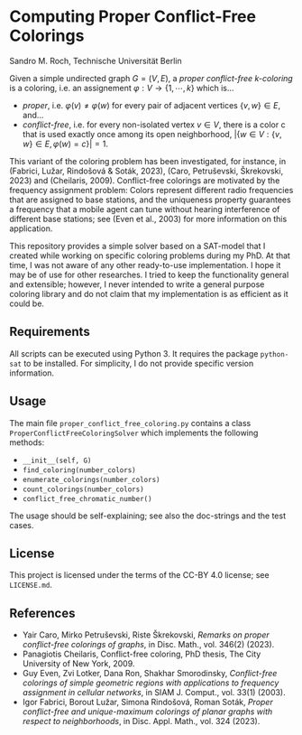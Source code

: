 # Computing Proper Conflict-Free Colorings #

Sandro M. Roch, Technische Universität Berlin

Given a simple undirected graph $G=(V, E)$, a _proper conflict-free k-coloring_ is a coloring, i.e. an assignement $\varphi: V\to\{1, \cdots, k\}$ which is...

* _proper_, i.e. $\varphi(v)\neq\varphi(w)$ for every pair of adjacent vertices $\{v, w\}\in E$, and...
* _conflict-free_, i.e. for every non-isolated vertex $v\in V$, there is a color c that is used exactly once among its open neighborhood, $\lvert\{ w\in V: \{v, w\}\in E, \varphi(w)=c \}\rvert = 1$.

This variant of the coloring problem has been investigated, for instance, in (Fabrici, Lužar, Rindošová & Soták, 2023), (Caro, Petruševski, Škrekovski, 2023) and (Cheilaris, 2009). Conflict-free colorings are motivated by the frequency assignment problem: Colors represent different radio frequencies that are assigned to base stations, and the uniqueness property guarantees a frequency that a mobile agent can tune without hearing interference of different base stations; see (Even et al., 2003) for more information on this application. 

This repository provides a simple solver based on a SAT-model that I created while working on specific coloring problems during my PhD. At that time, I was not aware of any other ready-to-use implementation. I hope it may be of use for other researches. I tried to keep the functionality general and extensible; however, I never intended to write a general purpose coloring library and do not claim that my implementation is as efficient as it could be.

## Requirements

All scripts can be executed using Python 3. It requires the package `python-sat` to be installed. For simplicity, I do not provide specific version information.


## Usage

The main file `proper_conflict_free_coloring.py` contains a class `ProperConflictFreeColoringSolver` which implements the following methods:

* `__init__(self, G)`
* `find_coloring(number_colors)`
* `enumerate_colorings(number_colors)`
* `count_colorings(number_colors)`
* `conflict_free_chromatic_number()`

The usage should be self-explaining; see also the doc-strings and the test cases.

## License

This project is licensed under the terms of the CC-BY 4.0 license; see `LICENSE.md`.

## References

* Yair Caro, Mirko Petruševski, Riste Škrekovski, _Remarks on proper conflict-free colorings of graphs_, in Disc. Math., vol. 346(2) (2023).
* Panagiotis Cheilaris, Conflict-free coloring, PhD thesis, The City University of New York, 2009.
* Guy Even, Zvi Lotker, Dana Ron, Shakhar Smorodinsky, _Conflict-free colorings of simple geometric regions with applications to frequency assignment in cellular networks_, in SIAM J. Comput., vol. 33(1) (2003).
* Igor Fabrici, Borout Lužar, Simona Rindošová, Roman Soták, _Proper conflict-free and unique-maximum colorings of planar graphs with respect to neighborhoods_, in Disc. Appl. Math., vol. 324 (2023).